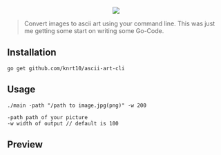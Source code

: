 <p align="center">
  <img src="https://user-images.githubusercontent.com/24803604/45256385-603e1780-b3b3-11e8-83e5-a1f366de844c.png" />
</p>

> Convert images to ascii art using your command line. This was just me getting some start on writing some Go-Code.

## Installation

```
go get github.com/knrt10/ascii-art-cli
```

## Usage

```
./main -path "/path to image.jpg(png)" -w 200

-path path of your picture
-w width of output // default is 100
```

## Preview
